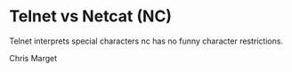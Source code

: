 Telnet vs Netcat (NC)
=====================

Telnet interprets special characters
nc has no funny character restrictions.

Chris Marget
